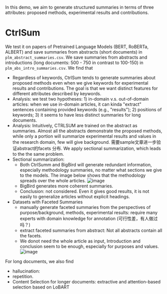 In this demo, we aim to generate structured summaries in terms of three attributes: proposed methods, experimental results and contributions.

# CtrlSum
We test it on papers of Pretrained Language Models (BERT, RoBERTa, ALBERT) and save summaries from abstracts (short documents) in `plm_abstract_summaries.csv`. We save summaries from abstracts and introductions (long documents: 500 - 750 in contrast to 100-150) in `plm_abs_intro_summaries.csv`. 
We find that
* Regardless of keywords, CtrlSum tends to generate summaries about proposed methods even when we give keywords for experimental results and contributions. The goal is that we want distinct features for different attributes described by keywords.
* Analysis: we test two hypotheses: 1) in-domain v.s. out-of-domain articles: when we use in-domain articles, it can kinda "extract" sentences containing provided keywords (e.g., "results"); 2) positions of keywords; 3) it seems to have less distinct summaries for long documents.
* Analysis: Intuitively, CTRLSUM are trained on the abstract as summaries. Almost all the abstracts demonstrate the proposed methods, while only a portion will summarize experimental results and values in the research domain, few will give background. 需要sample文章进一步验证abstract的facets 分布. We apply sectional summarization, which leads to the the same problem.
* Sectional summarization: 
  + Both CtrlSumm and BigBird will generate redundant information, especially methodology summaries, no matter what sections we give to the models. The image below shows that the methodology spreads over the whole articles.
  ![image](https://user-images.githubusercontent.com/43598514/228387539-aa9f352a-368b-451d-9091-69a4dc383d2a.png)
  + BigBird generates more coherent summaries.
  + Conclusion: not considered. Even it gives good results, it is not easily to generalize articles without explicit headings.
* Datasets with Faceted Summaries
  + manually generate faceted summaries from the perspectives of purpose/background, methods, experimental results: require many experts with domain knowledge for annotation (可行性差，有人做过吗？)
  + extract faceted summaries from abstract: Not all abstracts contain all the facets.
  + We donot need the whole article as input, Introduction and conclusion seem to be enough, especially for purposes and values.
  ![image](https://user-images.githubusercontent.com/43598514/228387015-22195c77-d13b-4b47-88eb-9335cab6dbc1.png)

For long documents, we also find
* hallucination: 
* repetition.
* Content Selection for longer documents: extractive and attention-based selection based on LoBART


